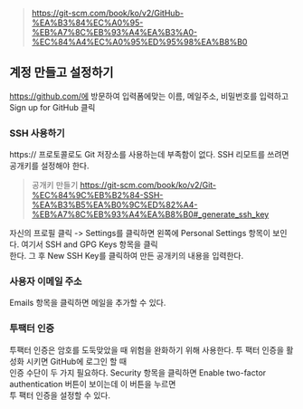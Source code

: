 > https://git-scm.com/book/ko/v2/GitHub-%EA%B3%84%EC%A0%95-%EB%A7%8C%EB%93%A4%EA%B3%A0-%EC%84%A4%EC%A0%95%ED%95%98%EA%B8%B0

## 계정 만들고 설정하기
https://github.com/에 방문하여 입력폼에맞는 이름, 메일주소, 비밀번호를 입력하고 Sign up for GitHub 클릭<br>

### SSH 사용하기
https:// 프로토콜로도 Git 저장소를 사용하는데 부족함이 없다. SSH 리모트를 쓰려면 공개키를 설정해야 한다.
> 공개키 만들기  https://git-scm.com/book/ko/v2/Git-%EC%84%9C%EB%B2%84-SSH-%EA%B3%B5%EA%B0%9C%ED%82%A4-%EB%A7%8C%EB%93%A4%EA%B8%B0#_generate_ssh_key

자신의 프로필 클릭 -> Settings를 클릭하면 왼쪽에 Personal Settings 항목이 보인다. 여기서 SSH and GPG Keys 항목을 클릭<br>한다. 그 후 New SSH Key를 클릭하여 만든 공개키의 내용을 입력한다.

### 사용자 이메일 주소
Emails 항목을 클릭하면 메일을 추가할 수 있다. 

### 투팩터 인증
투팩터 인증은 암호를 도둑맞았을 때 위험을 완화하기 위해 사용한다. 투 팩터 인증을 활성화 시키면 GitHub에 로그인 할 때<br> 인증 수단이 두 가지 필요하다. Security 항목을 클릭하면 Enable two-factor authentication 버튼이 보이는데 이 버튼을 누르면<br> 투 팩터 인증을 설정할 수 있다.

